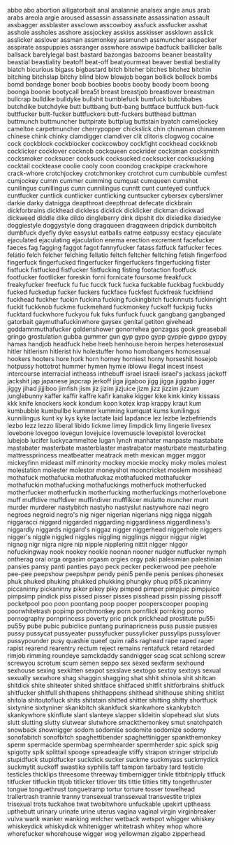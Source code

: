abbo
abo
abortion
alligatorbait
anal
analannie
analsex
angie
anus
arab
arabs
areola
argie
aroused
assassin
assassinate
assassination
assault
assbagger
assblaster
assclown
asscowboy
assfuck
assfucker
asshat
asshole
assholes
asshore
assjockey
asskiss
asskisser
assklown
asslick
asslicker
asslover
assman
assmonkey
assmunch
assmuncher
asspacker
asspirate
asspuppies
assranger
asswhore
asswipe
badfuck
balllicker
balls
ballsack
barelylegal
bast
bastard 
bazongas
bazooms
beaner
beastality
beastial
beastiality
beatoff
beat-off
beatyourmeat
beaver
bestial
bestiality
biatch
bicurious
bigass
bigbastard
bitch
bitcher
bitches
bitchez
bitchin
bitching
bitchslap
bitchy
blind
blow
blowjob
bogan
bollick
bollock
bombs
bomd
bondage
boner
boob
boobies
boobs
booby
boody
boom
boong
boonga
boonie
bootycall
brea5t
breast
breastjob
breastlover
breastman
bullcrap
bulldike
bulldyke
bullshit
bumblefuck
bumfuck
butchbabes
butchdike
butchdyke
butt
buttbang
butt-bang
buttface
buttfuck
butt-fuck
buttfucker
butt-fucker
buttfuckers
butt-fuckers
butthead
buttman
buttmunch
buttmuncher
buttpirate
buttplug
buttstain
byatch
cameljockey
cameltoe
carpetmuncher
cherrypopper
chickslick
chin
chinaman
chinamen
chinese
chink
chinky
clamdigger
clamdiver
clit
clitoris
clogwog
cocaine
cock
cockblock
cockblocker
cockcowboy
cockfight
cockhead
cockknob
cocklicker
cocklover
cocknob
cockqueen
cockrider
cocksman
cocksmith
cocksmoker
cocksucer
cocksuck 
cocksucked 
cocksucker
cocksucking
cocktail
cocktease
coolie
cooly
coon
coondog
crackpipe
crackwhore
crack-whore
crotchjockey
crotchmonkey
crotchrot
cum
cumbubble
cumfest
cumjockey
cumm
cummer
cumming
cumquat
cumqueen
cumshot
cunilingus
cunillingus
cunn
cunnilingus
cunntt
cunt
cunteyed
cuntfuck
cuntfucker
cuntlick 
cuntlicker 
cuntlicking 
cuntsucker
cybersex
cyberslimer
darkie
darky
datnigga
deapthroat
deepthroat
defecate
dickbrain
dickforbrains
dickhead
dickless
dicklick
dicklicker
dickman
dickwad
dickweed
diddle
dike
dildo
dingleberry
dink
dipshit
dix
dixiedike
dixiedyke
doggiestyle
doggystyle
dong
dragqueen
dragqween
dripdick
dumbbitch
dumbfuck
dyefly
dyke
easyslut
eatballs
eatme
eatpussy
ecstacy
ejaculate
ejaculated
ejaculating 
ejaculation
enema
erection
excrement
facefucker
faeces
fag
fagging
faggot
fagot
fannyfucker
fatass
fatfuck
fatfucker
feces
felatio 
felch
felcher
felching
fellatio
feltch
feltcher
feltching
fetish
fingerfood
fingerfuck 
fingerfucked 
fingerfucker 
fingerfuckers
fingerfucking 
fister
fistfuck
fistfucked 
fistfucker 
fistfucking 
fisting
footaction
footfuck
footfucker
footlicker
foreskin
forni
fornicate
foursome
freakfuck
freakyfucker
freefuck
fu
fuc
fucck
fuck
fucka
fuckable
fuckbag
fuckbuddy
fucked
fuckedup
fucker
fuckers
fuckface
fuckfest
fuckfreak
fuckfriend
fuckhead
fuckher
fuckin
fuckina
fucking
fuckingbitch
fuckinnuts
fuckinright
fuckit
fuckknob
fuckme 
fuckmehard
fuckmonkey
fuckoff
fuckpig
fucks
fucktard
fuckwhore
fuckyou
fuk
fuks
funfuck
fuuck
gangbang
gangbanged 
gatorbait
gaymuthafuckinwhore
gaysex 
genital
getiton
givehead
goddamnmuthafucker
goldenshower
gonorrehea
gonzagas
gook
greaseball
gringo
grostulation
gubba
gummer
gun
gyp
gypo
gypp
gyppie
gyppo
gyppy
hamas
handjob
headfuck
hebe
heeb
henhouse
heroin
herpes
heterosexual
hitler
hitlerism
hitlerist
hiv
holestuffer
homo
homobangers
homosexual
hookers
hooters
hore
hork
horn
horney
horniest
horny
horseshit
hosejob
hotpussy
hottotrot
hummer
hymen
hymie
iblowu
illegal
incest
insest
intercourse
interracial
intheass
inthebuff
israel
israeli
israel's
jackass
jackoff
jackshit
jap
japanese
japcrap
jerkoff
jiga
jigaboo
jigg
jigga
jiggabo
jigger 
jiggy
jihad
jijjiboo
jimfish
jism
jiz 
jizim
jizjuice
jizm 
jizz
jizzim
jizzum
junglebunny
kaffer
kaffir
kaffre
kafir
kanake
kigger
kike
kink
kinky
kissass
kkk
knife
knockers
kock
kondum
koon
kotex
krap
krappy
kraut
kum
kumbubble
kumbullbe
kummer
kumming
kumquat
kums
kunilingus
kunnilingus
kunt
ky
kys
kyke
lactate
laid
lapdance
lez
lezbe
lezbefriends
lezbo
lezz
lezzo
liberal
libido
lickme
limey
limpdick
limy
lingerie
livesex
lovebone
lovegoo
lovegun
lovejuice
lovemuscle
lovepistol
loverocket
lubejob
lucifer
luckycammeltoe
lugan
lynch
manhater
manpaste
mastabate
mastabater
masterbate
masterblaster
mastrabator
masturbate
masturbating
mattressprincess
meatbeatter
meatrack
meth
mexican
mgger
mggor
mickeyfinn
mideast
milf
minority
mockey
mockie
mocky
moky
moles
molest
molestation
molester
molestor
moneyshot
mooncricket
moslem
mosshead
mothafuck
mothafucka
mothafuckaz
mothafucked 
mothafucker
mothafuckin
mothafucking 
mothafuckings
motherfuck
motherfucked
motherfucker
motherfuckin
motherfucking
motherfuckings
motherlovebone
muff
muffdive
muffdiver
muffindiver
mufflikcer
mulatto
muncher
munt
murder
murderer
nastybitch
nastyho
nastyslut
nastywhore
nazi
negro
negroes
negroid
negro's
nig
niger
nigerian
nigerians
nigg
nigga
niggah
niggaracci
niggard
niggarded
niggarding
niggardliness
niggardliness's
niggardly
niggards
niggard's
niggaz
nigger
niggerhead
niggerhole
niggers
nigger's
niggle
niggled
niggles
niggling
nigglings
niggor
niggur
niglet
nignog
nigr
nigra
nigre
nip
nipple
nipplering
nittit
nlgger
nlggor
nofuckingway
nook
nookey
nookie
noonan
nooner
nudger
nutfucker
nymph
ontherag
oral
orga
orgasim 
orgasm
orgies
orgy
paki
palesimian
palestinian
pansies
pansy
panti
panties
payo
peck
pecker
peckerwood
pee
peehole
pee-pee
peepshow
peepshpw
pendy
peni5
penile
penis
penises
phonesex
phuk
phuked
phuking
phukked
phukking
phungky
phuq
pi55
picaninny
piccaninny
pickaninny
piker
pikey
piky
pimped
pimper
pimpjuic
pimpjuice
pimpsimp
pindick
piss
pissed
pisser
pisses 
pisshead
pissin 
pissing
pissoff 
pocketpool
poo
poon
poontang
poop
pooper
pooperscooper
pooping
poorwhitetrash
popimp
porchmonkey
porn
pornflick
pornking
porno
pornography
pornprincess
poverty
pric
prick
prickhead
prostitute
pu55i
pu55y
pube
pubic
pubiclice
puntang
purinapricness
puss
pussie
pussies
pussy
pussycat
pussyeater
pussyfucker
pussylicker
pussylips
pussylover
pussypounder
pusy
quashie
queef
quim
ra8s
raghead
rape
raped
raper
rapist
rearend
rearentry
rectum
reject
remains
rentafuck
retard
retarded
rimjob
rimming
roundeye
samckdaddy
sandnigger
scag
scat
schlong
screw
screwyou
scrotum
scum
semen
seppo
sex
sexed
sexfarm
sexhound
sexhouse
sexing
sexkitten
sexpot
sexslave
sextogo
sextoy
sextoys
sexual
sexually
sexwhore
shag
shaggin
shagging
shat
shhit
shinola
shit
shitcan
shitdick
shite
shiteater
shited
shitface
shitfaced
shitfit
shitforbrains
shitfuck
shitfucker
shitfull
shithapens
shithappens
shithead
shithouse
shiting
shitlist
shitola
shitoutofluck
shits
shitstain
shitted
shitter
shitting
shitty 
shortfuck
sixtynine
sixtyniner
skankbitch
skankfuck
skankwhore
skankybitch
skankywhore
skinflute
slant
slanteye
slapper
slideitin
slopehead
slut
sluts
slutt
slutting
slutty
slutwear
slutwhore
smackthemonkey
smut
snatchpatch
snowback
snownigger
sodom
sodomise
sodomite
sodomize
sodomy
sonofabitch
sonofbitch
spaghettibender
spaghettinigger
spankthemonkey
sperm
spermacide
spermbag
spermhearder
spermherder
spic
spick
spig
spigotty
spik
splittail
spooge
spreadeagle
stiffy
strapon
stringer
stripclub
stupidfuck
stupidfucker
suckdick
sucker
suckme
suckmyass
suckmydick
suckmytit
suckoff
swastika
syphilis
taff
tampon
tarbaby
tard
testicle
testicles
thicklips
threesome
threeway
timbernigger
tinkle
titbitnipply
titfuck
titfucker
titfuckin
titjob
titlicker
titlover
tits
tittie
titties
titty
tongethruster
tongue
tonguethrust
tonguetramp
tortur
torture
tosser
towelhead
trailertrash
trannie
tranny
transexual
transsexual
transvestite
triplex
trisexual
trots
tuckahoe
twat
twobitwhore
unfuckable
upskirt
uptheass
upthebutt
urinary
urinate
urine
uterus
vagina
vaginal
virgin
virginbreaker
vulva
wank
wanker
wanking
welcher
wetback
wetspot
whigger
whiskey
whiskeydick
whiskydick
whitenigger
whitetrash
whitey
whop
whore
whorefucker
whorehouse
wigger
wog
yellowman
zigabo
zipperhead
